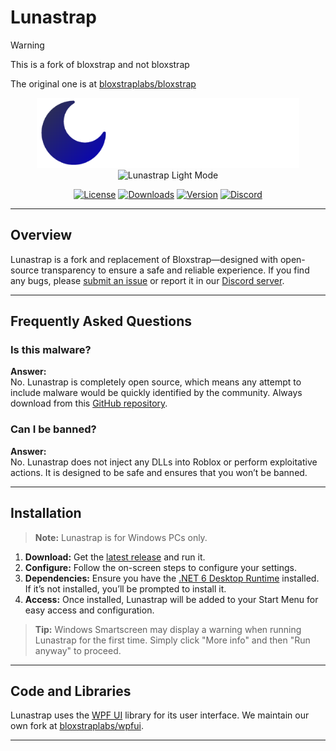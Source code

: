 # Lunastrap

> [!WARNING]
> 
> This is a fork of bloxstrap and not bloxstrap
>
> The original one is at [bloxstraplabs/bloxstrap](<https://github.com/bloxstraplabs/bloxstrap>)

<div align="center">
  <img src="https://github.com/lunastraplabs/lunastrap/raw/main/Images/Bloxstrap-full-dark.png#gh-dark-mode-only" width="420" alt="Lunastrap Dark Mode">
  <img src="https://github.com/lunastraplabs/lunastrap/raw/main/Images/Bloxstrap-full-light.png#gh-light-mode-only" width="420" alt="Lunastrap Light Mode">
</div>

<div align="center">

[![License][shield-repo-license]][repo-license]
[![Downloads][shield-repo-releases]][repo-releases]
[![Version][shield-repo-latest]][repo-latest]
[![Discord][shield-discord-server]][discord-invite]

</div>

---

## Overview

Lunastrap is a fork and replacement of Bloxstrap—designed with open-source transparency to ensure a safe and reliable experience. If you find any bugs, please [submit an issue](https://github.com/lunastraplabs/lunastrap/issues) or report it in our [Discord server](https://discord.gg/sGqUH7RV2J).

---

## Frequently Asked Questions

### Is this malware?
**Answer:**  
No. Lunastrap is completely open source, which means any attempt to include malware would be quickly identified by the community. Always download from this [GitHub repository](https://github.com/lunastraplabs/lunastrap).

### Can I be banned?
**Answer:**  
No. Lunastrap does not inject any DLLs into Roblox or perform exploitative actions. It is designed to be safe and ensures that you won’t be banned.

---

## Installation

> **Note:** Lunastrap is for Windows PCs only.

1. **Download:** Get the [latest release](https://github.com/lunastraplabs/lunastrap/releases/latest) and run it.
2. **Configure:** Follow the on-screen steps to configure your settings.
3. **Dependencies:** Ensure you have the [.NET 6 Desktop Runtime](https://aka.ms/dotnet-core-applaunch?missing_runtime=true&arch=x64&rid=win11-x64&apphost_version=6.0.16&gui=true) installed. If it’s not installed, you’ll be prompted to install it.
4. **Access:** Once installed, Lunastrap will be added to your Start Menu for easy access and configuration.

> **Tip:** Windows Smartscreen may display a warning when running Lunastrap for the first time. Simply click "More info" and then "Run anyway" to proceed.

---

## Code and Libraries

Lunastrap uses the [WPF UI](https://github.com/lepoco/wpfui) library for its user interface. We maintain our own fork at [bloxstraplabs/wpfui](https://github.com/bloxstraplabs/wpfui).

---

[shield-repo-license]: https://img.shields.io/github/license/lunastraplabs/lunastrap
[shield-repo-releases]: https://img.shields.io/github/downloads/lunastraplabs/lunastrap/latest/total?color=100da1
[shield-repo-latest]: https://img.shields.io/github/v/release/lunastraplabs/lunastrap?color=100da1
[shield-discord-server]: https://img.shields.io/discord/1346760094578249728?logo=discord&logoColor=white&label=discord&color=4d3dff

[repo-license]: https://github.com/lunastraplabs/lunastrap/blob/main/LICENSE
[repo-releases]: https://github.com/lunastraplabs/lunastrap/releases
[repo-latest]: https://github.com/lunastraplabs/lunastrap/releases/latest
[discord-invite]: https://discord.gg/sGqUH7RV2J
